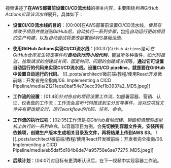 

视频讲述了**在AWS部署前设置CI/CD流水线**的相关内容，主要围绕*利用GitHub Actions实现该流水线*展开，具体如下：


- **设置CI/CD流水线的目的**：[00:00]在AWS部署前设置CI/CD流水线，*使其在修改子项目并推送到GitHub后，自动执行一系列步骤*，包括*自动运行更改项目的生产构建*，以及*自动尝试将更改部署到AWS基础设施*。

- **使用GitHub Actions实现CI/CD流水线**：[00:37]`GitHub Actions`是可*在GitHub仓库发生特定事件时**自动执行的小段代码***，能监听多种事件，如*代码推送、拉取请求的创建或关闭、固定时间、问题的创建或关闭*等，**通过它可设置自动运行的代码来实现CI/CD流水线。设置CI/CD pipeline，就是要在GitHub中设置自动运行的代码**。
![[_posts/architect/微前端/教程/使用React开发微前端：开发者完全指南/06. Implementing a CICD Pipeline/media/21211eca0baf54e73ecc39ef1b3937a2_MD5.jpeg]]


- **工作流的设置**：[01:48]*针对各自的项目设置工作流*，如部署容器、营销、认证、仪表盘的工作流；工作流会*监听代码推送到主分支等事件，当对应项目文件夹有更改提交时，运行workflow的代码、任务、命令*。
- **工作流的执行过程**：[02:35]工作流是*在GitHub自动创建、销毁和清理的虚拟机上执行的一系列命令*。以容器项目为例，会**先切换到容器文件夹，安装所有依赖项，创建生产版本生成相关目录及文件，再将结果上传到AWS S3**。
![[_posts/architect/微前端/教程/使用React开发微前端：开发者完全指南/06. Implementing a CICD Pipeline/media/eb5daf5d184b8de74a95758e6ae77275_MD5.jpeg]]


- **后续计划**：[04:07]对目标有更清晰认识后，在下一视频中实现容器工作流。